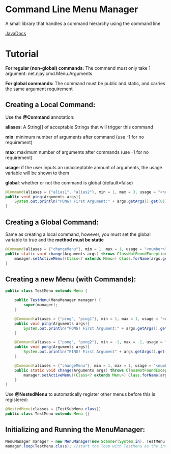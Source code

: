 Command Line Menu Manager
=========

A small library that handles a command hierarchy using the command line

[JavaDocs](http://docs.njay.net/cmd-menumanager/)

Tutorial
========

**For regular (non-global) commands:** The command must only take 1 argument: net.njay.cmd.Menu.Arguments

**For global commands:** The command must be public and static, and carries the same argument requirement

Creating a Local Command:
------

Use the **@Command** annotation:

**aliases**: A String[] of acceptable Strings that will trigger this command

**min**: minimum number of arguments after command (use -1 for no requirement)

**max**: maximum number of arguments after commands (use -1 for no requirement)

**usage**: if the user inputs an unacceptable amount of arguments, the usage variable will be shown to them

**global**: whether or not the command is global (default=false)

```java
@Command(aliases = {"alias1", "alias2"}, min = 1, max = 3, usage = "<number> <opt:anotherNumber> <opt:anotherNumber>")
public void ping(Arguments args){
    System.out.println("PONG! First Argument:" + args.getArgs().get(0));
}
```

Creating a Global Command:
--------
Same as creating a local command, however, you must set the global variable to true and the **method must be static**
```java
@Command(aliases = {"changeMenu"}, min = 1, max = 1, usage = "<number>", global = true)
public static void change(Arguments args) throws ClassNotFoundException, NoSuchMenuException {
    manager.setActiveMenu((Class<? extends Menu>) Class.forName(args.getArgs().get(0)));
}
```

Creating a new Menu (with Commands):
------

```java
public class TestMenu extends Menu {

    public TestMenu(MenuManager manager) {
        super(manager);
    }

    @Command(aliases = {"ping", "ping1"}, min = 1, max = 1, usage = "<number>")
    public void ping(Arguments args){
        System.out.println("PONG! First Argument:" + args.getArgs().get(0));
    }

    @Command(aliases = {"pong", "pong2"}, min = -1, max = -1, usage = "<number>") //use -1 to signify a lack of requirement
    public void pong(Arguments args){
        System.out.println("PING! First Argument" + args.getArgs().get(0));
    }

    @Command(aliases = {"changeMenu"}, min = 1, max = 1, usage = "<number>", global = true)
    public static void change(Arguments args) throws ClassNotFoundException, NoSuchMenuException {
        manager.setActiveMenu((Class<? extends Menu>) Class.forName(args.getArgs().get(0)));
    }
}
```

Use **@NestedMenu** to automatically register other menus before this is registered:
```java
@NestedMenu(classes = {TestSubMenu.class})
public class TestMenu extends Menu {}
```

Initializing and Running the MenuManager:
-------
```java
MenuManager manager = new MenuManager(new Scanner(System.in), TestMenu.class); //Create a new MenuManager with the default scanner and load the TestMenu.class Menu
manager.loop(TestMenu.class); //start the loop with TestMenu as the intial Menu
```
